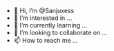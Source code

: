 - 👋 Hi, I’m @Sanjuxess
- 👀 I’m interested in ...
- 🌱 I’m currently learning ...
- 💞️ I’m looking to collaborate on ...
- 📫 How to reach me ...

<!---
Sanjuxess/Sanjuxess is a ✨ special ✨ repository because its `README.md` (this file) appears on your GitHub profile.
You can click the Preview link to take a look at your changes.
--->
